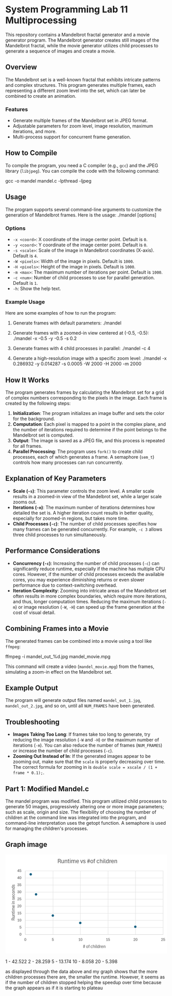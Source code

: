 # System Programming Lab 11 Multiprocessing

This repository contains a Mandelbrot fractal generator and a movie generator program. The Mandelbrot generator creates still images of the Mandelbrot fractal, while the movie generator utilizes child processes to generate a sequence of images and create a movie.

## Overview

The Mandelbrot set is a well-known fractal that exhibits intricate patterns and complex structures. This program generates multiple frames, each representing a different zoom level into the set, which can later be combined to create an animation.

### Features
- Generate multiple frames of the Mandelbrot set in JPEG format.
- Adjustable parameters for zoom level, image resolution, maximum iterations, and more.
- Multi-process support for concurrent frame generation.

## How to Compile
To compile the program, you need a C compiler (e.g., `gcc`) and the JPEG library (`libjpeg`). You can compile the code with the following command:

gcc -o mandel mandel.c -lpthread -ljpeg


## Usage
The program supports several command-line arguments to customize the generation of Mandelbrot frames. Here is the usage:
./mandel [options]

### Options
- `-x <coord>`: X coordinate of the image center point. Default is `0`.
- `-y <coord>`: Y coordinate of the image center point. Default is `0`.
- `-s <scale>`: Scale of the image in Mandelbrot coordinates (X-axis). Default is `4`.
- `-W <pixels>`: Width of the image in pixels. Default is `1000`.
- `-H <pixels>`: Height of the image in pixels. Default is `1000`.
- `-m <max>`: The maximum number of iterations per point. Default is `1000`.
- `-c <num>`: Number of child processes to use for parallel generation. Default is `1`.
- `-h`: Show the help text.

### Example Usage
Here are some examples of how to run the program:

1. Generate frames with default parameters:
   ./mandel
   

2. Generate frames with a zoomed-in view centered at (-0.5, -0.5):
   ./mandel -x -0.5 -y -0.5 -s 0.2

3. Generate frames with 4 child processes in parallel:
   ./mandel -c 4

4. Generate a high-resolution image with a specific zoom level:
   ./mandel -x 0.286932 -y 0.014287 -s 0.0005 -W 2000 -H 2000 -m 2000

## How It Works
The program generates frames by calculating the Mandelbrot set for a grid of complex numbers corresponding to the pixels in the image. Each frame is created by the following steps:

1. **Initialization**: The program initializes an image buffer and sets the color for the background.
2. **Computation**: Each pixel is mapped to a point in the complex plane, and the number of iterations required to determine if the point belongs to the Mandelbrot set is computed.
3. **Output**: The image is saved as a JPEG file, and this process is repeated for all frames.
4. **Parallel Processing**: The program uses `fork()` to create child processes, each of which generates a frame. A semaphore (`sem_t`) controls how many processes can run concurrently.

## Explanation of Key Parameters
- **Scale (`-s`)**: This parameter controls the zoom level. A smaller scale results in a zoomed-in view of the Mandelbrot set, while a larger scale zooms out.
- **Iterations (`-m`)**: The maximum number of iterations determines how detailed the set is. A higher iteration count results in better quality, especially for zoomed-in regions, but takes more time.
- **Child Processes (`-c`)**: The number of child processes specifies how many frames can be generated concurrently. For example, `-c 3` allows three child processes to run simultaneously.

## Performance Considerations
- **Concurrency (`-c`)**: Increasing the number of child processes (`-c`) can significantly reduce runtime, especially if the machine has multiple CPU cores. However, if the number of child processes exceeds the available cores, you may experience diminishing returns or even slower performance due to context-switching overhead.
- **Iteration Complexity**: Zooming into intricate areas of the Mandelbrot set often results in more complex boundaries, which require more iterations, and thus, longer computation times. Reducing the maximum iterations (`-m`) or image resolution (`-W`, `-H`) can speed up the frame generation at the cost of visual detail.

## Combining Frames into a Movie
The generated frames can be combined into a movie using a tool like `ffmpeg`:

ffmpeg -i mandel_out_%d.jpg mandel_movie.mpg

This command will create a video (`mandel_movie.mpg`) from the frames, simulating a zoom-in effect on the Mandelbrot set.

## Example Output
The program will generate output files named `mandel_out_1.jpg`, `mandel_out_2.jpg`, and so on, until all `NUM_FRAMES` have been generated.

## Troubleshooting
- **Images Taking Too Long**: If frames take too long to generate, try reducing the image resolution (`-W` and `-H`) or the maximum number of iterations (`-m`). You can also reduce the number of frames (`NUM_FRAMES`) or increase the number of child processes (`-c`).
- **Zooming Out Instead of In**: If the generated images appear to be zooming out, make sure that the `scale` is properly decreasing over time. The correct formula for zooming in is `double scale = xscale / (1 + frame * 0.1);`.

## Part 1: Modified Mandel.c
The mandel program was modified. This program utilized child processes to generate 50 images, progressively altering one or more image parameters; such as scale, origin and size. The flexibility of choosing the number of children at the command line was integrated into the program, and command-line interpretation uses the getopt function. A semaphore is used for managing the children's processes.

## Graph image

![Screenshot](CPE2600_lab11.png) 

1 - 42.522
2 - 28.259 
5 - 13.174
10 - 8.058
20 - 5.398


as displayed through the data above and my graph shows that the more children processes there are, the smaller the runtime. However, it seems as if the number of children stopped helping the speedup over time because the graph appears as if it is starting to plateau
